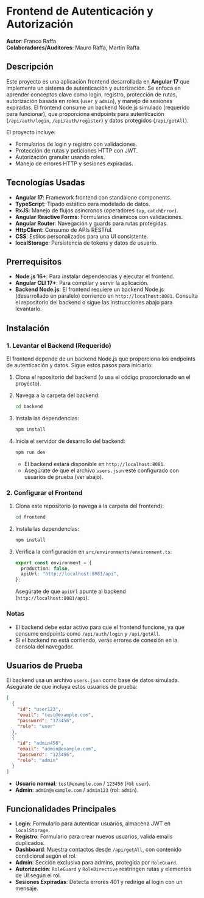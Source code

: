 # Frontend de Autenticación y Autorización

**Autor**: Franco Raffa\
**Colaboradores/Auditores**: Mauro Raffa, Martin Raffa

## Descripción

Este proyecto es una aplicación frontend desarrollada en **Angular 17** que implementa un sistema de autenticación y autorización. Se enfoca en aprender conceptos clave como login, registro, protección de rutas, autorización basada en roles (`user` y `admin`), y manejo de sesiones expiradas. El frontend consume un backend Node.js simulado (requerido para funcionar), que proporciona endpoints para autenticación (`/api/auth/login`, `/api/auth/register`) y datos protegidos (`/api/getAll`).

El proyecto incluye:

- Formularios de login y registro con validaciones.
- Protección de rutas y peticiones HTTP con JWT.
- Autorización granular usando roles.
- Manejo de errores HTTP y sesiones expiradas.

## Tecnologías Usadas

- **Angular 17**: Framework frontend con standalone components.
- **TypeScript**: Tipado estático para modelado de datos.
- **RxJS**: Manejo de flujos asíncronos (operadores `tap`, `catchError`).
- **Angular Reactive Forms**: Formularios dinámicos con validaciones.
- **Angular Router**: Navegación y guards para rutas protegidas.
- **HttpClient**: Consumo de APIs RESTful.
- **CSS**: Estilos personalizados para una UI consistente.
- **localStorage**: Persistencia de tokens y datos de usuario.

## Prerrequisitos

- **Node.js 16+**: Para instalar dependencias y ejecutar el frontend.
- **Angular CLI 17+**: Para compilar y servir la aplicación.
- **Backend Node.js**: El frontend requiere un backend Node.js (desarrollado en paralelo) corriendo en `http://localhost:8081`. Consulta el repositorio del backend o sigue las instrucciones abajo para levantarlo.

## Instalación

### 1. Levantar el Backend (Requerido)

El frontend depende de un backend Node.js que proporciona los endpoints de autenticación y datos. Sigue estos pasos para iniciarlo:

1. Clona el repositorio del backend (o usa el código proporcionado en el proyecto).

2. Navega a la carpeta del backend:

   ```bash
   cd backend
   ```

3. Instala las dependencias:

   ```bash
   npm install
   ```

4. Inicia el servidor de desarrollo del backend:

   ```bash
   npm run dev
   ```

   - El backend estará disponible en `http://localhost:8081`.
   - Asegúrate de que el archivo `users.json` esté configurado con usuarios de prueba (ver abajo).

### 2. Configurar el Frontend

1. Clona este repositorio (o navega a la carpeta del frontend):

   ```bash
   cd frontend
   ```

2. Instala las dependencias:

   ```bash
   npm install
   ```

3. Verifica la configuración en `src/environments/environment.ts`:

   ```typescript
   export const environment = {
     production: false,
     apiUrl: "http://localhost:8081/api",
   };
   ```

   Asegúrate de que `apiUrl` apunte al backend (`http://localhost:8081/api`).

### Notas

- El backend debe estar activo para que el frontend funcione, ya que consume endpoints como `/api/auth/login` y `/api/getAll`.
- Si el backend no está corriendo, verás errores de conexión en la consola del navegador.

## Usuarios de Prueba

El backend usa un archivo `users.json` como base de datos simulada. Asegúrate de que incluya estos usuarios de prueba:

```json
[
  {
    "id": "user123",
    "email": "test@example.com",
    "password": "123456",
    "role": "user"
  },
  {
    "id": "admin456",
    "email": "admin@example.com",
    "password": "123456",
    "role": "admin"
  }
]
```

- **Usuario normal**: `test@example.com` / `123456` (rol: `user`).
- **Admin**: `admin@example.com` / `admin123` (rol: `admin`).

## Funcionalidades Principales

- **Login**: Formulario para autenticar usuarios, almacena JWT en `localStorage`.
- **Registro**: Formulario para crear nuevos usuarios, valida emails duplicados.
- **Dashboard**: Muestra contactos desde `/api/getAll`, con contenido condicional según el rol.
- **Admin**: Sección exclusiva para admins, protegida por `RoleGuard`.
- **Autorización**: `RoleGuard` y `RoleDirective` restringen rutas y elementos de UI según el rol.
- **Sesiones Expiradas**: Detecta errores 401 y redirige al login con un mensaje.
